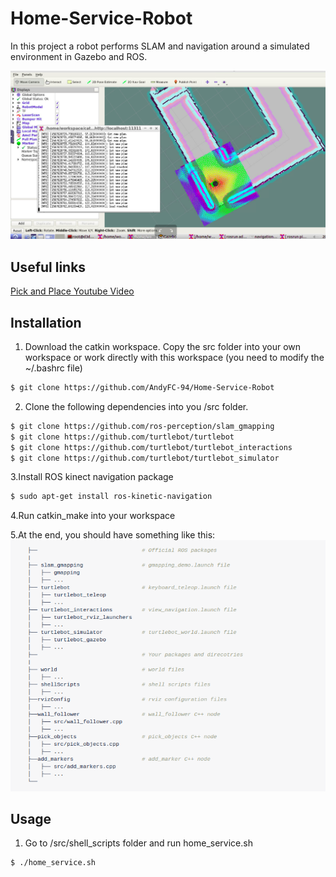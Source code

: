 # Home-Service-Robot
In this project a robot performs SLAM and navigation around a simulated environment in Gazebo and ROS.

[//]: # (Image References)
[rviz-image]: ./images/robot-rviz.png
[file-tree]: ./images/file-tree.png

![alt text][rviz-image]

## Useful links
[Pick and Place Youtube Video](https://www.youtube.com/watch?v=GLFUglhAJU0)

## Installation

1. Download the catkin workspace. Copy the src folder into your own workspace or  work directly with this workspace (you need to modify the ~/.bashrc file)
```sh
$ git clone https://github.com/AndyFC-94/Home-Service-Robot
```
2. Clone the following dependencies into you /src folder.

```sh
$ git clone https://github.com/ros-perception/slam_gmapping
$ git clone https://github.com/turtlebot/turtlebot
$ git clone https://github.com/turtlebot/turtlebot_interactions
$ git clone https://github.com/turtlebot/turtlebot_simulator
```

3.Install ROS kinect navigation package
```sh
$ sudo apt-get install ros-kinetic-navigation
```

4.Run catkin_make into your workspace 

5.At the end, you should have something like this:
![alt text][file-tree]

## Usage

1. Go to /src/shell_scripts folder and run home_service.sh
```sh
$ ./home_service.sh
```
